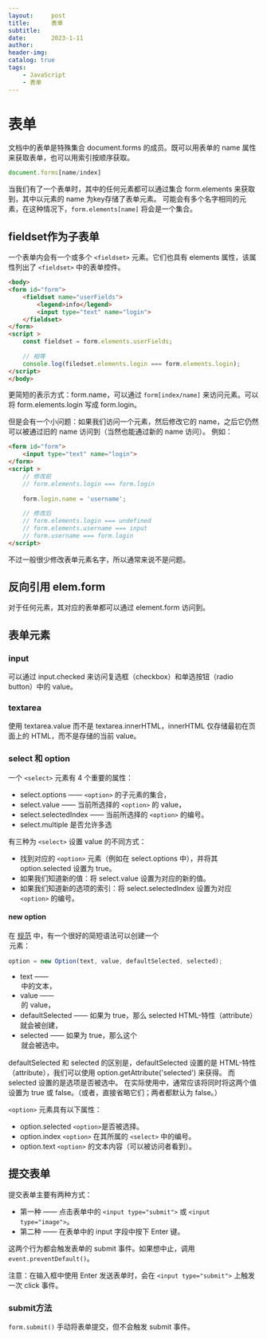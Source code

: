 ```yaml
---
layout:     post
title:      表单
subtitle:   
date:       2023-1-11
author:     
header-img: 
catalog: true
tags:
    - JavaScript
    - 表单
---
```

# 表单
文档中的表单是特殊集合 document.forms 的成员。既可以用表单的 name 属性来获取表单，也可以用索引按顺序获取。

```javascript
document.forms[name/index]
```

当我们有了一个表单时，其中的任何元素都可以通过集合 form.elements 来获取到，其中以元素的 name 为key存储了表单元素。
可能会有多个名字相同的元素，在这种情况下，`form.elements[name]` 将会是一个集合。

## fieldset作为子表单
一个表单内会有一个或多个 `<fieldset>` 元素。它们也具有 elements 属性，该属性列出了 `<fieldset>` 中的表单控件。

```html
<body>
<form id="form">
    <fieldset name="userFields">
        <legend>info</legend>
        <input type="text" name="login">
    </fieldset>
</form>
<script >
    const fieldset = form.elements.userFields;
    
    // 相等
    console.log(filedset.elements.login === form.elements.login);
</script>
</body>
```

更简短的表示方式：form.name，可以通过 `form[index/name]` 来访问元素。可以将 form.elements.login 写成 form.login。

但是会有一个小问题：如果我们访问一个元素，然后修改它的 name，之后它仍然可以被通过旧的 name 访问到（当然也能通过新的 name 访问）。
例如：

```html
<form id="form">
    <input type="text" name="login">
</form>
<script >
    // 修改前
    // form.elements.login === form.login
    
    form.login.name = 'username';
    
    // 修改后
    // form.elements.login === undefined
    // form.elements.username === input
    // form.username === form.login
</script>
```

不过一般很少修改表单元素名字，所以通常来说不是问题。

## 反向引用 elem.form
对于任何元素，其对应的表单都可以通过 element.form 访问到。

## 表单元素
### input
可以通过 input.checked 来访问复选框（checkbox）和单选按钮（radio button）中的 value。
### textarea
使用 textarea.value 而不是 textarea.innerHTML，innerHTML 仅存储最初在页面上的 HTML，而不是存储的当前 value。
### select 和 option
一个 `<select>` 元素有 4 个重要的属性：
- select.options —— `<option>` 的子元素的集合，
- select.value —— 当前所选择的 `<option>` 的 value，
- select.selectedIndex —— 当前所选择的 `<option>` 的编号。
- select.multiple 是否允许多选

有三种为 `<select>` 设置 value 的不同方式：
- 找到对应的 `<option>` 元素（例如在 select.options 中），并将其 option.selected 设置为 true。
- 如果我们知道新的值：将 select.value 设置为对应的新的值。
- 如果我们知道新的选项的索引：将 select.selectedIndex 设置为对应 `<option>` 的编号。

#### new option
在 [规范](https://html.spec.whatwg.org/multipage/forms.html#the-option-element) 中，有一个很好的简短语法可以创建一个 <option> 元素：
```javascript
option = new Option(text, value, defaultSelected, selected);
```
- text —— <option> 中的文本，
- value —— <option> 的 value，
- defaultSelected —— 如果为 true，那么 selected HTML-特性（attribute）就会被创建，
- selected —— 如果为 true，那么这个 <option> 就会被选中。

defaultSelected 和 selected 的区别是，defaultSelected 设置的是 HTML-特性（attribute），我们可以使用 option.getAttribute('selected') 来获得。 而 selected 设置的是选项是否被选中。
在实际使用中，通常应该将同时将这两个值设置为 true 或 false。（或者，直接省略它们；两者都默认为 false。）

`<option>` 元素具有以下属性：
- option.selected `<option>`是否被选择。
- option.index `<option>` 在其所属的 `<select>` 中的编号。
- option.text `<option>` 的文本内容（可以被访问者看到）。

## 提交表单
提交表单主要有两种方式：
- 第一种 —— 点击表单中的 `<input type="submit">` 或 `<input type="image">`。
- 第二种 —— 在表单中的 input 字段中按下 Enter 键。

这两个行为都会触发表单的 submit 事件。如果想中止，调用`event.preventDefault()`。

注意：在输入框中使用 Enter 发送表单时，会在 `<input type="submit">` 上触发一次 click 事件。
### submit方法
`form.submit()` 手动将表单提交，但不会触发 submit 事件。